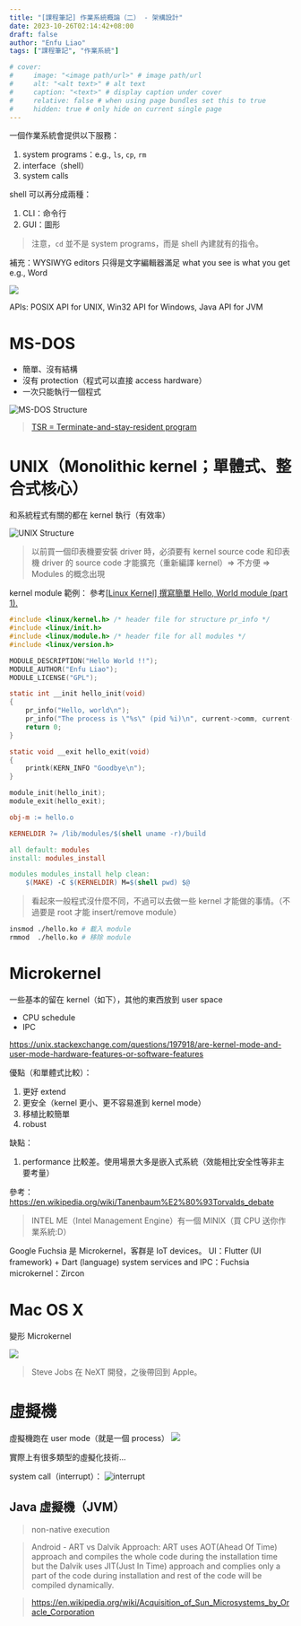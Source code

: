 ```yaml
---
title: "[課程筆記] 作業系統概論（二） - 架構設計"
date: 2023-10-26T02:14:42+08:00
draft: false
author: "Enfu Liao"
tags: ["課程筆記", "作業系統"]

# cover:
#     image: "<image path/url>" # image path/url
#     alt: "<alt text>" # alt text
#     caption: "<text>" # display caption under cover
#     relative: false # when using page bundles set this to true
#     hidden: true # only hide on current single page
---
```



一個作業系統會提供以下服務：
1. system programs：e.g., `ls`, `cp`, `rm`
2. interface（shell）
3. system calls

shell 可以再分成兩種：
1. CLI：命令行
2. GUI：圖形

> 注意，`cd` 並不是 system programs，而是 shell 內建就有的指令。

補充：WYSIWYG editors 只得是文字編輯器滿足 what you see is what you get e.g., Word

![](./Screenshot%20from%202023-10-02%2012-44-22.png)

APIs: POSIX API for UNIX, Win32 API for Windows, Java API for JVM

# MS-DOS
- 簡單、沒有結構
- 沒有 protection（程式可以直接 access hardware）
- 一次只能執行一個程式

![MS-DOS Structure](./Screenshot%20from%202023-09-27%2010-26-51.png)

> [TSR = Terminate-and-stay-resident program](https://zh.wikipedia.org/zh-tw/%E7%BB%88%E6%AD%A2%E5%8F%8A%E5%B8%B8%E9%A9%BB%E7%A8%8B%E5%BC%8F)

# UNIX（Monolithic kernel；單體式、整合式核心）
和系統程式有關的都在 kernel 執行（有效率）

![UNIX Structure](./Screenshot%20from%202023-09-27%2010-32-53.png)

> 以前買一個印表機要安裝 driver 時，必須要有 kernel source code 和印表機 driver 的 source code 才能擴充（重新編譯 kernel）=> 不方便 => Modules 的概念出現

kernel module 範例：
參考[[Linux Kernel] 撰寫簡單 Hello, World module (part 1).
](https://blog.wu-boy.com/2010/06/linux-kernel-driver-%E6%92%B0%E5%AF%AB%E7%B0%A1%E5%96%AE-hello-world-module-part-1/)
```c
#include <linux/kernel.h> /* header file for structure pr_info */
#include <linux/init.h>
#include <linux/module.h> /* header file for all modules */
#include <linux/version.h>

MODULE_DESCRIPTION("Hello World !!");
MODULE_AUTHOR("Enfu Liao");
MODULE_LICENSE("GPL");

static int __init hello_init(void)
{
    pr_info("Hello, world\n");
    pr_info("The process is \"%s\" (pid %i)\n", current->comm, current->pid);
    return 0;
}

static void __exit hello_exit(void)
{
    printk(KERN_INFO "Goodbye\n");
}

module_init(hello_init);
module_exit(hello_exit);
```

```makefile
obj-m := hello.o

KERNELDIR ?= /lib/modules/$(shell uname -r)/build

all default: modules
install: modules_install

modules modules_install help clean:
    $(MAKE) -C $(KERNELDIR) M=$(shell pwd) $@
```

> 看起來一般程式沒什麼不同，不過可以去做一些 kernel 才能做的事情。（不過要是 root 才能 insert/remove module）

```sh
insmod ./hello.ko # 載入 module
rmmod  ./hello.ko # 移除 module
```


# Microkernel

一些基本的留在 kernel（如下），其他的東西放到 user space
- CPU schedule
- IPC

https://unix.stackexchange.com/questions/197918/are-kernel-mode-and-user-mode-hardware-features-or-software-features


優點（和單體式比較）：
1. 更好 extend
2. 更安全（kernel 更小、更不容易進到 kernel mode）
3. 移植比較簡單
4. robust

缺點：
1. performance 比較差。使用場景大多是嵌入式系統（效能相比安全性等非主要考量）

參考：https://en.wikipedia.org/wiki/Tanenbaum%E2%80%93Torvalds_debate

> INTEL ME（Intel Management Engine）有一個 MINIX（買 CPU 送你作業系統:D）


Google Fuchsia 是 Microkernel，客群是 IoT devices。
UI：Flutter (UI framework) + Dart (language) 
system services and IPC：Fuchsia
microkernel：Zircon


# Mac OS X
變形 Microkernel

![](./Screenshot%20from%202023-09-27%2011-05-45.png)

> Steve Jobs 在 NeXT 開發，之後帶回到 Apple。




# 虛擬機
虛擬機跑在 user mode（就是一個 process）
![](./virtual-machine.jpg)

實際上有很多類型的虛擬化技術...

system call（interrupt）：
![interrupt](./virtual-machine-interrupt.jpg)


## Java 虛擬機（JVM）
> non-native execution

> Android - ART vs Dalvik
> Approach: ART uses AOT(Ahead Of Time) approach and compiles the whole code during the installation time but the Dalvik uses JIT(Just In Time) approach and complies only a part of the code during installation and rest of the code will be compiled dynamically.

> https://en.wikipedia.org/wiki/Acquisition_of_Sun_Microsystems_by_Oracle_Corporation


